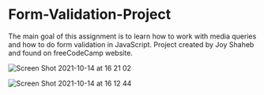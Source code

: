 # Form-Validation-Project

The main goal of this assignment is to learn how to work with media queries and how to do form validation in JavaScript.
Project created by Joy Shaheb and found on freeCodeCamp website.

![Screen Shot 2021-10-14 at 16 21 02](https://user-images.githubusercontent.com/77698908/137336709-9be51fbd-23cb-4709-acbe-1378592dbe9c.png)


![Screen Shot 2021-10-14 at 16 12 44](https://user-images.githubusercontent.com/77698908/137336843-28867d84-e4d7-401c-b9e2-9ff706670f16.png)

